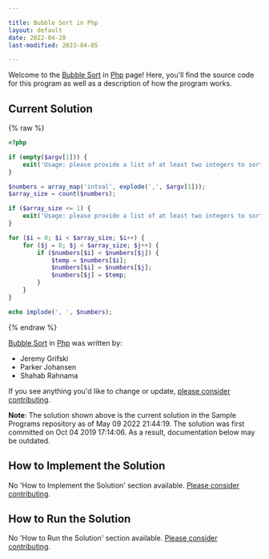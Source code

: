 ```yaml
---

title: Bubble Sort in Php
layout: default
date: 2022-04-28
last-modified: 2023-04-05

---
```


Welcome to the [Bubble Sort](https://sampleprograms.io/projects/bubble-sort) in [Php](https://sampleprograms.io/languages/php) page! Here, you'll find the source code for this program as well as a description of how the program works.

## Current Solution

{% raw %}

```php
<?php

if (empty($argv[1])) {
    exit('Usage: please provide a list of at least two integers to sort in the format "1, 2, 3, 4, 5"');
}

$numbers = array_map('intval', explode(',', $argv[1]));
$array_size = count($numbers);

if ($array_size <= 1) {
    exit('Usage: please provide a list of at least two integers to sort in the format "1, 2, 3, 4, 5"');
}

for ($i = 0; $i < $array_size; $i++) {
    for ($j = 0; $j < $array_size; $j++) {
        if ($numbers[$i] < $numbers[$j]) {
            $temp = $numbers[$i];
            $numbers[$i] = $numbers[$j];
            $numbers[$j] = $temp;
        }
    }
}

echo implode(', ', $numbers);
```

{% endraw %}

[Bubble Sort](https://sampleprograms.io/projects/bubble-sort) in [Php](https://sampleprograms.io/languages/php) was written by:

- Jeremy Grifski
- Parker Johansen
- Shahab Rahnama

If you see anything you'd like to change or update, [please consider contributing](https://github.com/TheRenegadeCoder/sample-programs).

**Note**: The solution shown above is the current solution in the Sample Programs repository as of May 09 2022 21:44:19. The solution was first committed on Oct 04 2019 17:14:06. As a result, documentation below may be outdated.

## How to Implement the Solution

No 'How to Implement the Solution' section available. [Please consider contributing](https://github.com/TheRenegadeCoder/sample-programs-website).

## How to Run the Solution

No 'How to Run the Solution' section available. [Please consider contributing](https://github.com/TheRenegadeCoder/sample-programs-website).